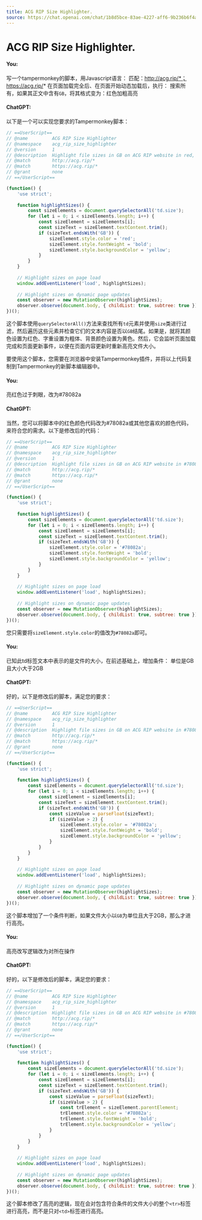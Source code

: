 ```yaml
---
title: ACG RIP Size Highlighter.
source: https://chat.openai.com/chat/1b8d5bce-83ae-4227-aff6-9b236b6f4a34
---
```


# ACG RIP Size Highlighter.

#### You:
写一个tampermonkey的脚本，用Javascript语言：
匹配：http://acg.rip/*；https://acg.rip/*
在页面加载完全后、在页面开始动态加载后，执行：
搜索所有<td class="size">，如果其正文中含有`GB`，将其格式变为：红色加粗高亮

#### ChatGPT:
以下是一个可以实现您要求的Tampermonkey脚本：

```javascript
// ==UserScript==
// @name         ACG RIP Size Highlighter
// @namespace    acg_rip_size_highlighter
// @version      1
// @description  Highlight file sizes in GB on ACG RIP website in red, bold and with yellow background color. 
// @match        http://acg.rip/*
// @match        https://acg.rip/*
// @grant        none
// ==/UserScript==

(function() {
    'use strict';
    
    function highlightSizes() {
        const sizeElements = document.querySelectorAll('td.size');
        for (let i = 0; i < sizeElements.length; i++) {
            const sizeElement = sizeElements[i];
            const sizeText = sizeElement.textContent.trim();
            if (sizeText.endsWith('GB')) {
                sizeElement.style.color = 'red';
                sizeElement.style.fontWeight = 'bold';
                sizeElement.style.backgroundColor = 'yellow';
            }
        }
    }
    
    // Highlight sizes on page load
    window.addEventListener('load', highlightSizes);
    
    // Highlight sizes on dynamic page updates
    const observer = new MutationObserver(highlightSizes);
    observer.observe(document.body, { childList: true, subtree: true });
})();
```

这个脚本使用`querySelectorAll()`方法来查找所有`td`元素并使用`size`类进行过滤，然后遍历这些元素并检查它们的文本内容是否以`GB`结尾。如果是，就将其颜色设置为红色、字重设置为粗体、背景颜色设置为黄色。然后，它会监听页面加载完成和页面更新事件，以便在页面内容更新时重新高亮文件大小。

要使用这个脚本，您需要在浏览器中安装Tampermonkey插件，并将以上代码复制到Tampermonkey的新脚本编辑器中。


#### You:
亮红色过于刺眼，改为#78082a

#### ChatGPT:
当然，您可以将脚本中的红色颜色代码改为#78082a或其他您喜欢的颜色代码，来符合您的需求。以下是修改后的代码：

```javascript
// ==UserScript==
// @name         ACG RIP Size Highlighter
// @namespace    acg_rip_size_highlighter
// @version      1
// @description  Highlight file sizes in GB on ACG RIP website in #78082a color, bold and with yellow background color. 
// @match        http://acg.rip/*
// @match        https://acg.rip/*
// @grant        none
// ==/UserScript==

(function() {
    'use strict';
    
    function highlightSizes() {
        const sizeElements = document.querySelectorAll('td.size');
        for (let i = 0; i < sizeElements.length; i++) {
            const sizeElement = sizeElements[i];
            const sizeText = sizeElement.textContent.trim();
            if (sizeText.endsWith('GB')) {
                sizeElement.style.color = '#78082a';
                sizeElement.style.fontWeight = 'bold';
                sizeElement.style.backgroundColor = 'yellow';
            }
        }
    }
    
    // Highlight sizes on page load
    window.addEventListener('load', highlightSizes);
    
    // Highlight sizes on dynamic page updates
    const observer = new MutationObserver(highlightSizes);
    observer.observe(document.body, { childList: true, subtree: true });
})();
```

您只需要将`sizeElement.style.color`的值改为`#78082a`即可。


#### You:
已知此td标签文本中表示的是文件的大小，在前述基础上，增加条件：
单位是GB且大小大于2GB

#### ChatGPT:
好的，以下是修改后的脚本，满足您的要求：

```javascript
// ==UserScript==
// @name         ACG RIP Size Highlighter
// @namespace    acg_rip_size_highlighter
// @version      1
// @description  Highlight file sizes in GB on ACG RIP website in #78082a color, bold and with yellow background color, if they are larger than 2GB. 
// @match        http://acg.rip/*
// @match        https://acg.rip/*
// @grant        none
// ==/UserScript==

(function() {
    'use strict';
    
    function highlightSizes() {
        const sizeElements = document.querySelectorAll('td.size');
        for (let i = 0; i < sizeElements.length; i++) {
            const sizeElement = sizeElements[i];
            const sizeText = sizeElement.textContent.trim();
            if (sizeText.endsWith('GB')) {
                const sizeValue = parseFloat(sizeText);
                if (sizeValue > 2) {
                    sizeElement.style.color = '#78082a';
                    sizeElement.style.fontWeight = 'bold';
                    sizeElement.style.backgroundColor = 'yellow';
                }
            }
        }
    }
    
    // Highlight sizes on page load
    window.addEventListener('load', highlightSizes);
    
    // Highlight sizes on dynamic page updates
    const observer = new MutationObserver(highlightSizes);
    observer.observe(document.body, { childList: true, subtree: true });
})();
```

这个脚本增加了一个条件判断，如果文件大小以`GB`为单位且大于2GB，那么才进行高亮。


#### You:
高亮改写逻辑改为对所在<tr>操作

#### ChatGPT:
好的，以下是修改后的脚本，满足您的要求：

```javascript
// ==UserScript==
// @name         ACG RIP Size Highlighter
// @namespace    acg_rip_size_highlighter
// @version      1
// @description  Highlight file sizes in GB on ACG RIP website in #78082a color, bold and with yellow background color, if they are larger than 2GB. 
// @match        http://acg.rip/*
// @match        https://acg.rip/*
// @grant        none
// ==/UserScript==

(function() {
    'use strict';
    
    function highlightSizes() {
        const sizeElements = document.querySelectorAll('td.size');
        for (let i = 0; i < sizeElements.length; i++) {
            const sizeElement = sizeElements[i];
            const sizeText = sizeElement.textContent.trim();
            if (sizeText.endsWith('GB')) {
                const sizeValue = parseFloat(sizeText);
                if (sizeValue > 2) {
                    const trElement = sizeElement.parentElement;
                    trElement.style.color = '#78082a';
                    trElement.style.fontWeight = 'bold';
                    trElement.style.backgroundColor = 'yellow';
                }
            }
        }
    }
    
    // Highlight sizes on page load
    window.addEventListener('load', highlightSizes);
    
    // Highlight sizes on dynamic page updates
    const observer = new MutationObserver(highlightSizes);
    observer.observe(document.body, { childList: true, subtree: true });
})();
```

这个脚本修改了高亮的逻辑，现在会对包含符合条件的文件大小的整个`<tr>`标签进行高亮，而不是只对`<td>`标签进行高亮。
